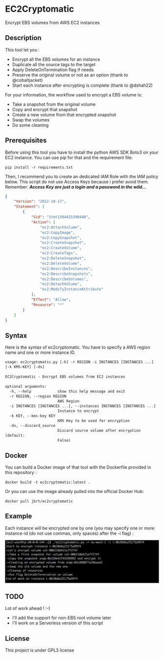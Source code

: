 # EC2Cryptomatic

Encrypt EBS volumes from AWS EC2 instances

## Description

This tool let you :
- Encrypt all the EBS volumes for an instance
- Duplicate all the source tags to the target
- Apply DeleteOnTermination flag if needs
- Preserve the original volume or not as an option (thank to @cobaltjacket)
- Start each instance after encrypting is complete (thank to @dshah22)

For your information, the workflow used to encrypt a EBS volume is:
- Take a snapshot from the original volume
- Copy and encrypt that snapshot
- Create a new volume from that encrypted snapshot
- Swap the volumes
- Do some cleaning

## Prerequisites

Before using this tool you have to install the python AWS SDK Boto3 on your
EC2 instance. You can use pip for that and the requirement file:

`pip install -r requirements.txt`

Then, I recommend you to create an dedicated IAM Role with the IAM policy
below. This script do not use Access Keys because i prefer avoid them.
Remember: ***Access Key are just a login and a password in the wild...***

```json
{
    "Version": "2012-10-17",
    "Statement": [
        {
            "Sid": "Stmt1504425390448",
            "Action": [
                "ec2:AttachVolume",
                "ec2:CopyImage",
                "ec2:CopySnapshot",
                "ec2:CreateSnapshot",
                "ec2:CreateVolume",
                "ec2:CreateTags",
                "ec2:DeleteSnapshot",
                "ec2:DeleteVolume",
                "ec2:DescribeInstances",
                "ec2:DescribeSnapshots",
                "ec2:DescribeVolumes",
                "ec2:DetachVolume",
                "ec2:ModifyInstanceAttribute"
            ],
            "Effect": "Allow",
            "Resource": "*"
        }
    ]
}

```

## Syntax

Here is the syntax of ec2cryptomatic. You have to specify a AWS region name
and one or more instance ID.

```
usage: ec2cryptomatic.py [-h] -r REGION -i INSTANCES [INSTANCES ...] [-k KMS-KEY] [-ds]

EC2Cryptomatic - Encrypt EBS volumes from EC2 instances

optional arguments:
  -h, --help            show this help message and exit
  -r REGION, --region REGION
                        AWS Region
  -i INSTANCES [INSTANCES ...], --instances INSTANCES [INSTANCES ...]
                        Instance to encrypt
  -k KEY, --kms-key KEY 
                        KMS Key to be used for encryption
  -ds, --discard_source
                        Discard source volume after encryption (default:
                        False)
```

## Docker

You can build a Docker image of that tool with the Dockerfile provided in 
this repository :

`docker build -t ec2cryptomatic:latest .`

Or you can use the image already pulled into the official Docker Hub:

`docker pull jbrt/ec2cryptomatic`

## Example

Each instance will be encrypted one by one (you may specify one or more
instance-id (do not use commas, only spaces) after the -i flag) :

![example](ec2cryptomatic.png)

## TODO

Lot of work ahead ! :-)

- I'll add the support for non-EBS root volume later
- I'll work on a Serverless version of this script

## License

This project is under GPL3 license
